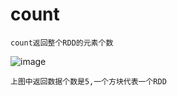 # count
    count返回整个RDD的元素个数
![image](https://github.com/williamzhang11/fastTech/blob/master/src/main/java/com/xiu/fastBigData/count/image/count.jpg)

    上图中返回数据个数是5,一个方块代表一个RDD